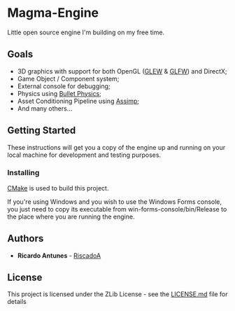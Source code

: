 # Magma-Engine

Little open source engine I'm building on my free time.

## Goals

* 3D graphics with support for both OpenGL ([GLEW](https://github.com/nigels-com/glew) & [GLFW](https://github.com/glfw/glfw)) and DirectX;
* Game Object / Component system;
* External console for debugging;
* Physics using [Bullet Physics](https://github.com/bulletphysics/bullet3);
* Asset Conditioning Pipeline using [Assimp](https://github.com/assimp/assimp);
* And many others...

## Getting Started

These instructions will get you a copy of the engine up and running on your local machine for development and testing purposes.

### Installing

[CMake](cmake.org) is used to build this project.

If you're using Windows and you wish to use the Windows Forms console, you just need to copy its executable from win-forms-console/bin/Release to the place where you are running the engine.

## Authors

* **Ricardo Antunes** - [RiscadoA](https://github.com/RiscadoA)

## License

This project is licensed under the ZLib License - see the [LICENSE.md](LICENSE.md) file for details